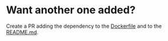 # Want another one added?

Create a PR adding the dependency to the [Dockerfile](Dockerfile) and to the [README.md](README.md).